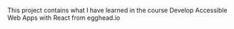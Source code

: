 This project contains what I have learned in the course Develop Accessible Web Apps with React from egghead.io
